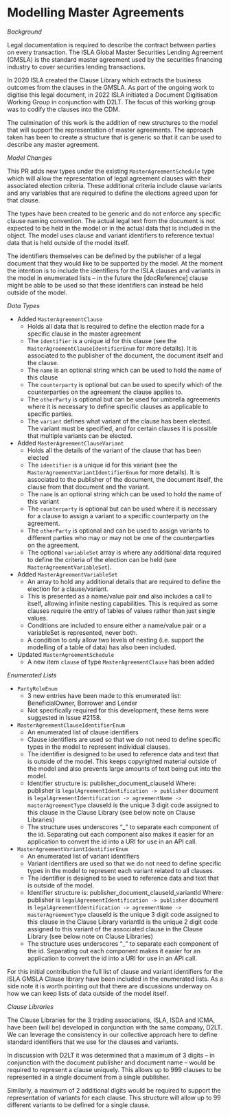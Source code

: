 # Modelling Master Agreements

_Background_

Legal documentation is required to describe the contract between parties on every transaction. The ISLA Global Master Securities Lending Agreement (GMSLA) is the standard master agreement used by the securities financing industry to cover securities lending transactions.

In 2020 ISLA created the Clause Library which extracts the business outcomes from the clauses in the GMSLA. As part of the ongoing work to digitise this legal document, in 2022 ISLA initiated a Document Digitisation Working Group in conjunction with D2LT. The focus of this working group was to codify the clauses into the CDM.

The culmination of this work is the addition of new structures to the model that will support the representation of master agreements. The approach taken has been to create a structure that is generic so that it can be used to describe any master agreement.

_Model Changes_

This PR adds new types under the existing ```MasterAgreementSchedule``` type which will allow the representation of legal agreement clauses with their associated election criteria. These additional criteria include clause variants and any variables that are required to define the elections agreed upon for that clause.

The types have been created to be generic and do not enforce any specific clause naming convention. The actual legal text from the document is not expected to be held in the model or in the actual data that is included in the object. The model uses clause and variant identifiers to reference textual data that is held outside of the model itself. 

The identifiers themselves can be defined by the publisher of a legal document that they would like to be supported by the model. At the moment the intention is to include the identifiers for the ISLA clauses and variants in the model in enumerated lists – in the future the [docReference] clause might be able to be used so that these identifiers can instead be held outside of the model.

_Data Types_

- Added ```MasterAgreementClause```
   - Holds all data that is required to define the election made for a specific clause in the master agreement
   - The ```identifier``` is a unique id for this clause (see the ```MasterAgreementClauseIdentifierEnum``` for more details). It is associated to the publisher of the document, the document itself and the clause.
   - The ```name``` is an optional string which can be used to hold the name of this clause
   - The ```counterparty``` is optional but can be used to specify which of the counterparties on the agreement the clause applies to.
   - The ```otherParty``` is optional but can be used for umbrella agreements where it is necessary to define specific clauses as applicable to specific parties.
   - The ```variant``` defines what variant of the clause has been elected. The variant must be specified, and for certain clauses it is possible that multiple variants can be elected.
- Added ```MasterAgreementClauseVariant```
  - Holds all the details of the variant of the clause that has been elected
  - The ```identifier``` is a unique id for this variant (see the ```MasterAgreementVariantIdentifierEnum``` for more details). It is associated to the publisher of the document, the document itself, the clause from that document and the variant.
  - The ```name``` is an optional string which can be used to hold the name of this variant
  - The ```counterparty``` is optional but can be used where it is necessary for a clause to assign a variant to a specific counterparty on the agreement.
  - The ```otherParty``` is optional and can be used to assign variants to different parties who may or may not be one of the counterparties on the agreement.
  - The optional ```variableSet``` array is where any additional data required to define the criteria of the election can be held (see ```MasterAgreementVariableSet```). 
- Added ```MasterAgreementVariableSet```
  - An array to hold any additional details that are required to define the election for a clause/variant.
  - This is presented as a name/value pair and also includes a call to itself, allowing infinite nesting capabilities. This is required as some clauses require the entry of tables of values rather than just single values.
  - Conditions are included to ensure either a name/value pair or a variableSet is represented, never both.
  - A condition to only allow two levels of nesting (i.e. support the modelling of a table of data) has also been included.
- Updated ```MasterAgreementSchedule```
  - A new item ```clause``` of type ```MasterAgreementClause``` has been added

_Enumerated Lists_

- ```PartyRoleEnum```
  - 3 new entries have been made to this enumerated list: BeneficialOwner, Borrower and Lender
  - Not specifically required for this development, these items were suggested in Issue #2158.
- ```MasterAgreementClauseIdentifierEnum```
  - An enumerated list of clause identifiers
  - Clause identifiers are used so that we do not need to define specific types in the model to represent individual clauses.
  - The identifier is designed to be used to reference data and text that is outside of the model. This keeps copyrighted material outside of the model and also prevents large amounts of text being put into the model.
  - Identifier structure is: publisher_document_clauseId
Where:
	publisher is ```legalAgreementIdentification -> publisher```
	document is ```legalAgreementIdentification -> agreementName -> masterAgreementType```
	clauseId is the unique 3 digit code assigned to this clause in the Clause Library (see below note on Clause Libraries)
  - The structure uses underscores “_” to separate each component of the id. Separating out each component also makes it easier for an application to convert the id into a URI for use in an API call.
- ```MasterAgreementVariantIdentifierEnum```
  - An enumerated list of variant identifiers
  - Variant identifiers are used so that we do not need to define specific types in the model to represent each variant related to all clauses.
  - The identifier is designed to be used to reference data and text that is outside of the model.
  - Identifier structure is: publisher_document_clauseId_variantId
Where:
	publisher is ```legalAgreementIdentification -> publisher```
	document is ```legalAgreementIdentification -> agreementName -> masterAgreementType```
	clauseId is the unique 3 digit code assigned to this clause in the Clause Library
	variantId is the unique 2 digit code assigned to this variant of the associated clause in the Clause Library (see below note on Clause Libraries)
  - The structure uses underscores “_” to separate each component of the id. Separating out each component makes it easier for an application to convert the id into a URI for use in an API call. 

For this initial contribution the full list of clause and variant identifiers for the ISLA GMSLA Clause library have been included in the enumerated lists. As a side note it is worth pointing out that there are discussions underway on how we can keep lists of data outside of the model itself.

_Clause Libraries_

The Clause Libraries for the 3 trading associations, ISLA, ISDA and ICMA, have been (will be) developed in conjunction with the same company, D2LT. We can leverage the consistency in our collective approach here to define standard identifiers that we use for the clauses and variants. 

In discussion with D2LT it was determined that a maximum of 3 digits – in conjunction with the document publisher and document name – would be required to represent a clause uniquely. This allows up to 999 clauses to be represented in a single document from a single publisher. 

Similarly, a maximum of 2 additional digits would be required to support the representation of variants for each clause. This structure will allow up to 99 different variants to be defined for a single clause.